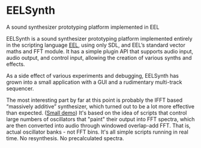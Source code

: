# EELSynth
A sound synthesizer prototyping platform implemented in EEL

EELSynth is a sound synthesizer prototyping platform implemented entirely in the scripting language [EEL](https://github.com/olofson/eel), using only SDL, and EEL’s standard vector maths and FFT module. It has a simple plugin API that supports audio input, audio output, and control input, allowing the creation of various synths and effects.

As a side effect of various experiments and debugging, EELSynth has grown into a small application with a GUI and a rudimentary multi-track sequencer.

The most interesting part by far at this point is probably the IFFT based “massively additive” synthesizer, which turned out to be a lot more effective than expected. ([Small demo](https://soundcloud.com/david-olofson/eelsynth-ifft-flutesong)) It's based on the idea of scripts that control large numbers of oscillators that "paint" their output into FFT spectra, which are then converted into audio through windowed overlap-add FFT. That is, actual oscillator banks - not FFT bins. It's all simple scripts running in real time. No resynthesis. No precalculated spectra.
